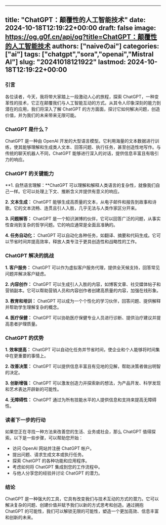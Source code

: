
---
title: "ChatGPT：颠覆性的人工智能技术"
date: 2024-10-18T12:19:22+00:00
draft: false
image: https://og.g0f.cn/api/og?title=ChatGPT：颠覆性的人工智能技术
authors: ["naiveのai"]
categories: ["ai"]
tags: ["chatgpt","sora","openai","Mistral AI"]
slug: "20241018121922"
lastmod: 2024-10-18T12:19:22+00:00
---
### 引言

各位读者，今天，我将带大家踏上一段激动人心的旅程，探索 ChatGPT，一种变革性的技术，它正在颠覆我们与人工智能互动的方式。从其令人印象深刻的能力到潜在的应用，我们将深入了解 ChatGPT 的方方面面，探讨它如何解决问题，创造价值，并为我们的未来带来无限可能。

### ChatGPT 是什么？

ChatGPT 是一种由 OpenAI 开发的大型语言模型。它利用海量的文本数据进行训练，使其能够理解和生成类人文本、回答问题、执行任务，甚至创造性地写作。与传统的聊天机器人不同，ChatGPT 能够进行深入的对话，提供信息丰富且有吸引力的响应。

### ChatGPT 的关键能力

**1. 自然语言理解：**ChatGPT 可以理解和解释人类语言的复杂性，就像我们自己一样。它可以处理上下文、推断含义并提供有意义的响应。

**2. 文本生成：** ChatGPT 能够生成高质量的文本，从电子邮件和报告到故事和诗歌。它的文本流畅、连贯且引人入胜，几乎无法与人类作家区分开来。

**3. 问题解答：** ChatGPT 是一个知识渊博的伙伴，它可以回答广泛的问题，从事实性查询到复杂的哲学问题。它的响应通常是全面且准确的。

**4. 任务自动化：** ChatGPT 可以自动化各种任务，如翻译、摘要和代码生成。它可以节省时间并提高效率，释放人类专注于更具创造性和战略性的工作。

### ChatGPT 解决的挑战

**1. 客户服务：** ChatGPT 可以作为虚拟客户服务代理，提供全天候支持，回答常见问题并解决客户疑虑。

**2. 内容创作：** ChatGPT 可以生成引人入胜的内容，如博客文章、社交媒体帖子和营销副本。它可以帮助营销人员和内容创作者创建高质量的内容，加强在线形象。

**3. 教育和培训：** ChatGPT 可以成为一个个性化的学习伙伴，回答问题、提供解释并帮助学生理解复杂的概念。

**4. 医疗保健：** ChatGPT 可以协助医疗保健专业人员进行诊断、提供治疗建议并提高患者护理质量。

### ChatGPT 的优势

**1. 效率提高：** ChatGPT 可以自动化任务并节省时间，使企业和个人能够将时间集中在更重要的事情上。

**2. 改善决策：** ChatGPT 可以提供信息丰富且有见地的见解，帮助决策者做出明智的决定。

**3. 创新增强：** ChatGPT 可以激发创造力并探索新的想法，为产品开发、科学发现和艺术表达开辟新的可能性。

**4. 无障碍性：** ChatGPT 通过为所有技能水平的人提供信息和支持来提高无障碍性。

### 读者下一步的行动

如果您正在寻找一种方法来改善您的生活、业务或社会，那么 ChatGPT 值得探索。以下是一些步骤，可以帮助您开始：

* 访问 OpenAI 网站并注册 ChatGPT 帐户。
* 提出问题、请求生成文本或执行任务。
* 探索 ChatGPT 的各种功能和应用程序。
* 考虑如何将 ChatGPT 集成到您的工作流程中。
* 与他人分享您的经验并讨论 ChatGPT 的潜力。

### 结论

ChatGPT 是一种强大的工具，它具有改变我们与技术互动的方式的潜力。它可以解决复杂的问题、创建价值并赋予我们以新的方式思考和创造。通过拥抱 ChatGPT 的可能性，我们可以解锁无限的可能性，塑造一个更加高效、信息丰富和创新的未来。